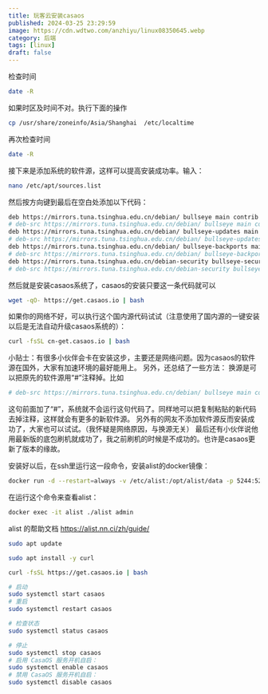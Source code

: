 ```yaml
---
title: 玩客云安装casaos
published: 2024-03-25 23:29:59
image: https://cdn.wdtwo.com/anzhiyu/linux08350645.webp
category: 后端
tags: [linux]
draft: false
---
```


检查时间
```bash
date -R
```

如果时区及时间不对。执行下面的操作
```bash
cp /usr/share/zoneinfo/Asia/Shanghai  /etc/localtime
```
再次检查时间
```bash
date -R
```

接下来是添加系统的软件源，这样可以提高安装成功率。输入：
```bash
nano /etc/apt/sources.list
```
然后按方向键到最后在空白处添加以下代码：
```bash
deb https://mirrors.tuna.tsinghua.edu.cn/debian/ bullseye main contrib non-free
# deb-src https://mirrors.tuna.tsinghua.edu.cn/debian/ bullseye main contrib non-free
deb https://mirrors.tuna.tsinghua.edu.cn/debian/ bullseye-updates main contrib non-free
# deb-src https://mirrors.tuna.tsinghua.edu.cn/debian/ bullseye-updates main contrib non-free
deb https://mirrors.tuna.tsinghua.edu.cn/debian/ bullseye-backports main contrib non-free
# deb-src https://mirrors.tuna.tsinghua.edu.cn/debian/ bullseye-backports main contrib non-free
deb https://mirrors.tuna.tsinghua.edu.cn/debian-security bullseye-security main contrib non-free
# deb-src https://mirrors.tuna.tsinghua.edu.cn/debian-security bullseye-security main contrib non-free
```
然后就是安装casaos系统了，casaos的安装只要这一条代码就可以
```bash
wget -qO- https://get.casaos.io | bash
```
如果你的网络不好，可以执行这个国内源代码试试（注意使用了国内源的一键安装以后是无法自动升级casaos系统的）：
```bash
curl -fsSL cn-get.casaos.io | bash
```
小贴士：有很多小伙伴会卡在安装这步，主要还是网络问题。因为casaos的软件源在国外，大家有加速环境的最好能用上。
另外，还总结了一些方法：
换源是可以把原先的软件源用“#”注释掉。比如
```bash
# deb-src https://mirrors.tuna.tsinghua.edu.cn/debian/ bullseye main contrib non-free
```
这句前面加了“#”，系统就不会运行这句代码了。同样地可以把复制粘贴的新代码去掉注释，这样就会有更多的新软件源。
另外有的网友不添加软件源反而安装成功了，大家也可以试试。（我怀疑是网络原因，与换源无关）
最后还有小伙伴说他用最新版的底包刷机就成功了，我之前刷机的时候是不成功的。也许是casaos更新了版本的缘故。

安装好以后，在ssh里运行这一段命令，安装alist的docker镜像：
```bash
docker run -d --restart=always -v /etc/alist:/opt/alist/data -p 5244:5244 -e PUID=0 -e PGID=0 -e UMASK=022 --name="alist" xhofe/alist:latest
```
在运行这个命令来查看alist：
```bash
docker exec -it alist ./alist admin
```
alist 的帮助文档
https://alist.nn.ci/zh/guide/



```bash
sudo apt update
```
```bash
sudo apt install -y curl
```
```bash
curl -fsSL https://get.casaos.io | bash
```
```bash
# 启动
sudo systemctl start casaos
# 重启
sudo systemctl restart casaos
```
```bash
# 检查状态
sudo systemctl status casaos
```
```bash
# 停止
sudo systemctl stop casaos
# 启用 CasaOS 服务开机自启：
sudo systemctl enable casaos
# 禁用 CasaOS 服务开机自启：
sudo systemctl disable casaos
```
